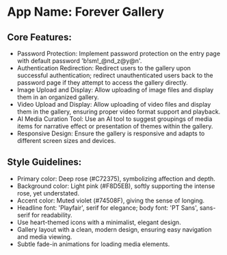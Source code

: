 # **App Name**: Forever Gallery

## Core Features:

- Password Protection: Implement password protection on the entry page with default password 'b!sm!_@nd_z@y@n'.
- Authentication Redirection: Redirect users to the gallery upon successful authentication; redirect unauthenticated users back to the password page if they attempt to access the gallery directly.
- Image Upload and Display: Allow uploading of image files and display them in an organized gallery.
- Video Upload and Display: Allow uploading of video files and display them in the gallery, ensuring proper video format support and playback.
- AI Media Curation Tool: Use an AI tool to suggest groupings of media items for narrative effect or presentation of themes within the gallery.
- Responsive Design: Ensure the gallery is responsive and adapts to different screen sizes and devices.

## Style Guidelines:

- Primary color: Deep rose (#C72375), symbolizing affection and depth.
- Background color: Light pink (#F8D5EB), softly supporting the intense rose, yet understated.
- Accent color: Muted violet (#74508F), giving the sense of longing.
- Headline font: 'Playfair', serif for elegance; body font: 'PT Sans', sans-serif for readability.
- Use heart-themed icons with a minimalist, elegant design.
- Gallery layout with a clean, modern design, ensuring easy navigation and media viewing.
- Subtle fade-in animations for loading media elements.